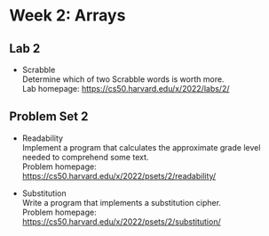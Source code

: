 # Week 2: Arrays

## Lab 2
- Scrabble<br>
Determine which of two Scrabble words is worth more.<br>
Lab homepage: https://cs50.harvard.edu/x/2022/labs/2/

## Problem Set 2
- Readability<br>
Implement a program that calculates the approximate grade level needed to comprehend some text.<br>
Problem homepage: https://cs50.harvard.edu/x/2022/psets/2/readability/

- Substitution<br>
Write a program that implements a substitution cipher.<br>
Problem homepage: https://cs50.harvard.edu/x/2022/psets/2/substitution/
